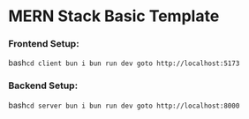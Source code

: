 # MERN Stack Basic Template

### Frontend Setup:
bash`
cd client
bun i
bun run dev
goto http://localhost:5173
`


### Backend Setup:
bash`
cd server
bun i
bun run dev
goto http://localhost:8000
`
